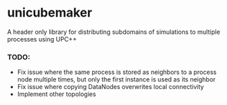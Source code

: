 # unicubemaker
A header only library for distributing subdomains of simulations to multiple processes using UPC++

### TODO:
- Fix issue where the same process is stored as neighbors to a process node multiple times, but only the first instance is used as its neighbor
- Fix issue where copying DataNodes overwrites local connectivity
- Implement other topologies
